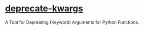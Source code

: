 # [deprecate-kwargs](https://github.com/DeepPSP/deprecate-kwargs/)

<!-- ![formatting](https://github.com/DeepPSP/deprecate-kwargs/actions/workflows/check-formatting.yml/badge.svg)
![PyPI](https://img.shields.io/pypi/v/deprecate-kwargs?style=flat-square) -->

A Tool for Depreating (Keyword) Arguments for Python Functions.
